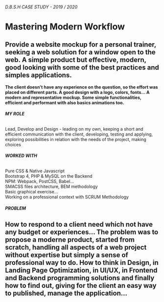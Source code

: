###### D.B.S.H CASE STUDY - 2019 / 2020

# Mastering Modern Workflow


## **Provide a website mockup for a personal trainer, seeking a web solution for a window open to the web. A simple product but effective, modern, good looking with some of the best practices and simples applications.** 
**The client doesn't have any experience on the question, so the effort was placed on different parts. A good design with a logo, colors, fonts... A modern and representative mockup. Some simple functionalities, efficient and performant with also basics animations too.**



###### **MY ROLE**

Lead, Develop and Design - leading on my own, keeping a short and efficient communication with the client, developing, testing and applying, exploring possibilities in relation with the needs of the project, making choices

###### **WORKED WITH**

Pure CSS & Native Javascript<br/> 
Bootstrap 4, PHP & MySQL on the Backend<br/> 
NPM: Webpack, PostCSS, Babel...<br/>
SMACSS files architecture, BEM methodology<br/>
Basic graphical exercise...<br/>
Working on a professional context with SCRUM Methodology<br/>


######  **PROBLEM**

## **How to respond to a client need which not have any budget or experiences... The problem was to propose a moderne product, started from scratch, handling all aspects of a web project without expertise but simply a sense of professional way to do. How to think in Design, in Landing Page Optimization, in UI/UX, in Frontend and Backend programming solutions and finally how to find out, giving for the client an easy way to published, manage the application...**


